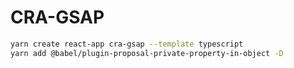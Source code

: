 # CRA-GSAP

```bash
yarn create react-app cra-gsap --template typescript
yarn add @babel/plugin-proposal-private-property-in-object -D
```
